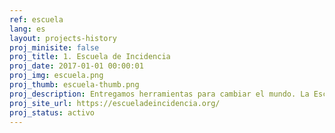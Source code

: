 ```yaml
---
ref: escuela
lang: es
layout: projects-history
proj_minisite: false
proj_title: 1. Escuela de Incidencia
proj_date: 2017-01-01 00:00:01
proj_img: escuela.png
proj_thumb: escuela-thumb.png
proj_description: Entregamos herramientas para cambiar el mundo. La Escuela de Incidencia entrena a jóvenes líderes latinoamericanos para transformar sus ideas en cambio social colaborativo y concreto.
proj_site_url: https://escueladeincidencia.org/
proj_status: activo
---
```

